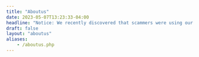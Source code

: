 ```yaml
---
title: "Aboutus"
date: 2023-05-07T13:23:33-04:00
headline: "Notice: We recently discovered that scammers were using our company's name and logo. Please always text our phone number: 416-839-2782."
draft: false
layout: "aboutus"
aliases:
    - /aboutus.php
---
```


